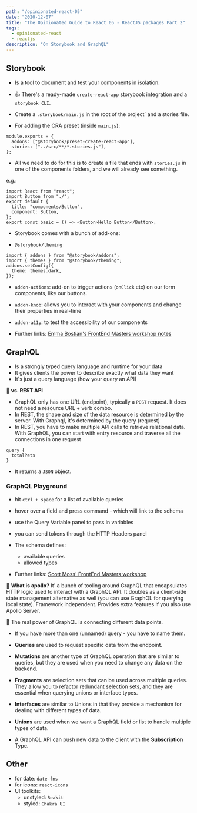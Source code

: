 ```yaml
---
path: "/opinionated-react-05"
date: "2020-12-07"
title: "The Opinionated Guide to React 05 - ReactJS packages Part 2"
tags:
  - opinionated-react
  - reactjs
description: "On Storybook and GraphQL"
---
```


## Storybook

- Is a tool to document and test your components in isolation.

- 👍 There's a ready-made `create-react-app` storybook integration and a `storybook CLI`.

- Create a `.storybook/main.js` in the root of the project` and a stories file.

- For adding the CRA preset (inside `main.js`):

```
module.exports = {
  addons: ["@storybook/preset-create-react-app"],
  stories: ["../src/**/*.stories.js"],
};
```

- All we need to do for this is to create a file that ends with `stories.js` in one of the components folders, and we will already see something.

e.g.:

```
import React from "react";
import Button from "./";
export default {
  title: "components/Button",
  component: Button,
};
export const basic = () => <Button>Hello Button</Button>;
```

- Storybook comes with a bunch of add-ons:

- `@storybook/theming`

```
import { addons } from "@storybook/addons";
import { themes } from "@storybook/theming";
addons.setConfig({
  theme: themes.dark,
});
```

- `addon-actions`: add-on to trigger actions (`onClick` etc) on our form components, like our buttons.
- `addon-knob`: allows you to interact with your components and change their properties in real-time
- `addon-a11y`: to test the accessibility of our components

- Further links: [Emma Bostian's FrontEnd Masters workshop notes](https://fem-design-systems.netlify.app/)

## GraphQL

- Is a strongly typed query language and runtime for your data
- It gives clients the power to describe exactly what data they want
- It's just a query language (how your query an API)

🤔 **vs. REST API**

- GraphQL only has one URL (endpoint), typically a `POST` request. It does not need a resource URL + verb combo.
- In REST, the shape and size of the data resource is determined by the server. With Graphql, it's determined by the query (request)
- In REST, you have to make multiple API calls to retrieve relational data. With GraphQL, you can start with entry resource and traverse all the connections in one request

```
query {
  totalPets
}
```

- It returns a `JSON` object.

### GraphQL Playground

- hit `ctrl + space` for a list of available queries
- hover over a field and press command - which will link to the schema
- use the Query Variable panel to pass in variables
- you can send tokens through the HTTP Headers panel

- The schema defines:

  - available queries
  - allowed types

- Further links: [Scott Moss' FrontEnd Masters workshop](https://github.com/FrontendMasters/intro-to-graphql)

🤔 **What is apollo?**
It' a bunch of tooling around GraphQL that encapsulates HTTP logic used to interact with a GraphQL API. It doubles as a client-side state management alternative as well (you can use GraphQL for querying local state). Framework independent. Provides extra features if you also use Apollo Server.

🤔 The real power of GraphQL is connecting different data points.

- If you have more than one (unnamed) query - you have to name them.

- **Queries** are used to request specific data from the endpoint.

- **Mutations** are another type of GraphQL operation that are similar to queries, but they are used when you need to change any data on the backend.

- **Fragments** are selection sets that can be used across multiple queries. They allow you to refactor redundant selection sets, and they are essential when querying unions or interface types.

- **Interfaces** are similar to Unions in that they provide a mechanism for dealing with different types of data.

- **Unions** are used when we want a GraphQL field or list to handle multiple types of data.

- A GraphQL API can push new data to the client with the **Subscription** Type.

## Other

- for date: `date-fns`
- for icons: `react-icons`
- UI toolkits:
  - unstyled: `Reakit`
  - styled: `Chakra UI`
